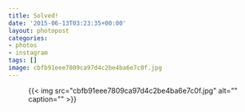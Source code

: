 ```yaml
---
title: Solved!
date: '2015-06-13T03:23:35+00:00'
layout: photopost
categories:
- photos
- instagram
tags: []
image: cbfb91eee7809ca97d4c2be4ba6e7c0f.jpg
---
```


<figure class="photo photo--square">
  {{< img src="cbfb91eee7809ca97d4c2be4ba6e7c0f.jpg" alt="" caption="" >}}

</figure>




